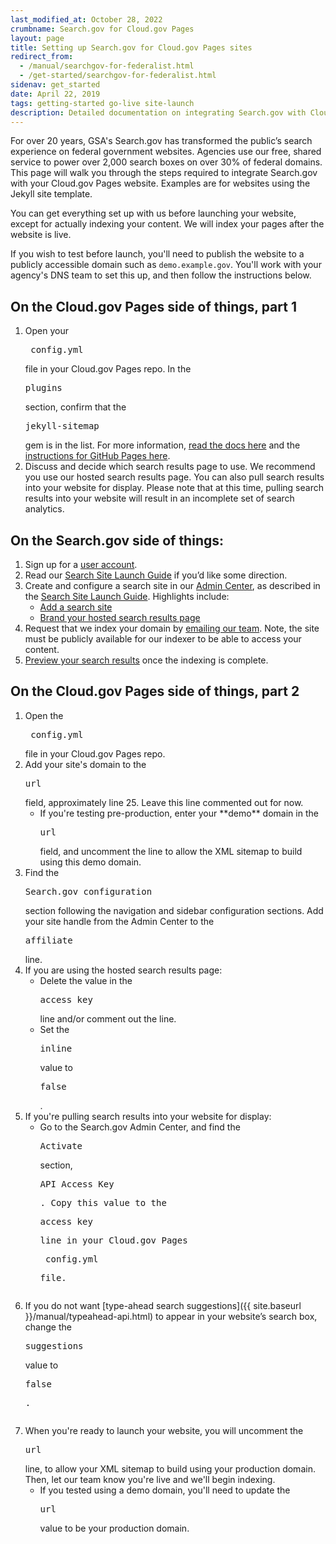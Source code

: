 ```yaml
---
last_modified_at: October 28, 2022
crumbname: Search.gov for Cloud.gov Pages
layout: page
title: Setting up Search.gov for Cloud.gov Pages sites
redirect_from:
  - /manual/searchgov-for-federalist.html
  - /get-started/searchgov-for-federalist.html
sidenav: get_started
date: April 22, 2019
tags: getting-started go-live site-launch
description: Detailed documentation on integrating Search.gov with Cloud.gov Pages websites.
---
```

For over 20 years, GSA's Search.gov has transformed the public’s search experience on federal government websites. Agencies use our free, shared service to power over 2,000 search boxes on over 30% of federal domains. This page will walk you through the steps required to integrate Search.gov with your Cloud.gov Pages website. Examples are for websites using the Jekyll site template.

You can get everything set up with us before launching your website, except for actually indexing your content. We will index your pages after the website is live.

If you wish to test before launch, you'll need to publish the website to a publicly accessible domain such as `demo.example.gov`. You'll work with your agency's DNS team to set this up, and then follow the instructions below.

## On the Cloud.gov Pages side of things, part 1

<ol><li>Open your <pre>_config.yml</pre> file in your Cloud.gov Pages repo. In the <pre>plugins</pre>section, confirm that the <pre>jekyll-sitemap</pre> gem is in the list. For more information, <a href="https://github.com/jekyll/jekyll-sitemap">read the docs here</a> and the <a href="https://help.github.com/en/articles/sitemaps-for-github-pages">instructions for GitHub Pages here</a>.</li>
<li>Discuss and decide which search results page to use. We recommend you use our hosted search results page. You can also pull search results into your website for display. Please note that at this time, pulling search results into your website will result in an incomplete set of search analytics.</li>
</ol>

## On the Search.gov side of things:

<ol><li>Sign up for a <a href="https://search.usa.gov/signup">user account</a>.</li>
<li>Read our <a href="{{ site.baseurl }}/manual/site-launch-guide.html">Search Site Launch Guide</a> if you’d like some direction.</li>
<li>Create and configure a search site in our <a href="https://search.usa.gov/sites">Admin Center</a>, as described in the <a href="{{ site.baseurl }}/manual/site-launch-guide.html">Search Site Launch Guide</a>. Highlights include:<br />
<ul>
<li><a href="{{ site.baseurl }}/manual/add-site.html">Add a search site</a></li>
<li><a href="{{ site.baseurl }}/manual/brand.html">Brand your hosted search results page</a></li>
</ul></li>
<li>Request that we index your domain by <a href="mailto:search@gsa.gov">emailing our team</a>. Note, the site must be publicly available for our indexer to be able to access your content.</li>
<li><a href="{{ site.baseurl }}/manual/preview.html">Preview your search results</a> once the indexing is complete.</li>
</ol>

## On the Cloud.gov Pages side of things, part 2

<ol><li>Open the <pre>_config.yml</pre> file in your Cloud.gov Pages repo.</li>
<li>Add your site's domain to the <pre>url</pre> field, approximately line 25. Leave this line commented out for now.<br />
<ul>
<li>If you're testing pre-production, enter your **demo** domain in the <pre>url</pre> field, and uncomment the line to allow the XML sitemap to build using this demo domain.</li>
</ul>
</li>
<li>Find the <pre>Search.gov configuration</pre> section following the navigation and sidebar configuration sections. Add your site handle from the Admin Center to the <pre>affiliate</pre> line.</li>
<li>If you are using the hosted search results page:<br />
<ul>
<li>Delete the value in the <pre>access_key</pre> line and/or comment out the line.</li>
<li>Set the <pre>inline</pre> value to <pre>false</pre>.</li>
</ul>
</li>
<li>If you're pulling search results into your website for display:<br />
<ul>
<li>Go to the Search.gov Admin Center, and find the <pre>Activate</pre>section, <pre>API Access Key<pre>. Copy this value to the <pre>access_key</pre>line in your Cloud.gov Pages <pre>_config.yml</pre>file.</li>
</ul>
</li>
<li>If you do not want [type-ahead search suggestions]({{ site.baseurl }}/manual/typeahead-api.html) to appear in your website’s search box, change the <pre>suggestions</pre>value to <pre>false<pre>.</li>
<li>When you're ready to launch your website, you will uncomment  the <pre>url</pre>line, to allow your XML sitemap to build using your production domain. Then, let our team know you're live and we'll begin indexing.<br />
<ul>
<li>If you tested using a demo domain, you'll need to update the <pre>url</pre>value to be your production domain.</li>
</ul></li>
</ol>
